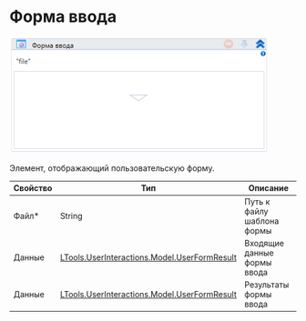 # Форма ввода

![](../../../../resources/activities/basic/dialogs/userdialog/image-310.png)

Элемент, отображающий пользовательскую форму.

| Свойство | Тип                                                                            | Описание                    |
| -------- | ------------------------------------------------------------------------------ | --------------------------- |
| Файл\*   | String                                                                         | Путь к файлу шаблона формы  |
| Данные   | [LTools.UserInteractions.Model.UserFormResult](../datatypes/userformresult.md) | Входящие данные формы ввода |
| Данные   | [LTools.UserInteractions.Model.UserFormResult](../datatypes/userformresult.md) | Результаты формы ввода      |



